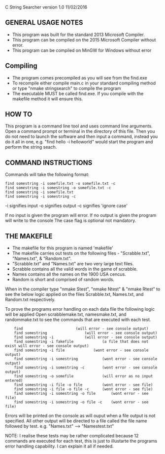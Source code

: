 C String Searcher version 1.0 11/02/2016

GENERAL USAGE NOTES
-------------------

- This program was built for the standard 2013 Microsoft Compiler.
- This program can be compiled on the 2015 Microsoft Compiler without error.
- This program can be compiled on MinGW for Windows without error

Compiling
---------

- The program comes precompiled as you will see from the find.exe
- To recompile either compile main.c in your standard compiling method or type "nmake stringsearch" to compile the program
- The executable MUST be called find.exe. If you compile with the makefile method it will ensure this.


HOW TO
------

This program is a command line tool and uses command line arguments. Open a command prompt or terminal
in the directory of this file. Then you do not need to launch the software and then input a command, 
instead you do it all in one, e.g. "find hello -i helloworld" would start the program and perform the string seach. 


COMMAND INSTRUCTIONS
--------------------

Commands will take the following format:

	find somestring -i somefile.txt -o somefile.txt -c
	find somestring -i somestring -o somefile.txt -c
	find somestring -i somefile.txt 
	find somestring -i somestring -c

-i signifies input
-o signifies output
-c signifies 'ignore case'

If no input is given the program will error.
If no output is given the program will write to the console
The case flag is optional not mandatory.


THE MAKEFILE
-------------

- The makefile for this program is named 'makefile'
- The makefile carries out tests on the following files - "Scrabble.txt", "Names.txt", & "Random.txt".
- "Scrabble.txt" and "Names.txt" are two very large text files. 
- Scrabble contains all the valid words in the game of scrabble. 
- Names contains all the names on the 1900 USA cencus.
- Random is short and comprised of random words.

When in the compiler type "nmake Stest", "nmake Ntest" & "nmake Rtest" to see the below logic applied
on the files Scrabble.txt, Names.txt, and Random.txt respectively.

  To prove the programs error handling on each data file the following logic will be applied
  Open scrabblemake.txt, namesmake.txt, and randommake.txt to see the commands that are
  executed with each test.


		find 						(will error - see console output)
		find somestring 				(will error - see console output)
		find somestring -i				(will error - see console output)
		find somestring -i fakefile 			(a file that does not exist will error - see console output)
		find somestring -i file				(wont error - see console output)
		find somestring -i somestring			(wont error - see console output)
		find somestring -i somestring -c		(wont error - see console output)
		find somestring -o somefile 			(will error as no input entered)
		find somestring -i file -o file			(wont error - see file)
		find somestring -i file -o file -c		(wont error - see file)
		find somestring -i somestring -o file		(wont error - see file)
		find somestring -i somestring -o file -c	(wont error - see file)


  Errors will be printed on the console as will ouput when a file output is not specified.
  All other output will be directed to a file called the file name followed by test. e.g. "Names.txt" --> "Namestest.txt"
		

NOTE: I realise these tests may be rather complicated because 12 commands are executed for each test,
      this is just to illustarte the programs error handling capability. I can explain it all if needed.

